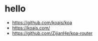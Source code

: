 # hello

- https://github.com/koajs/koa
- https://koajs.com/
- https://github.com/ZijianHe/koa-router
